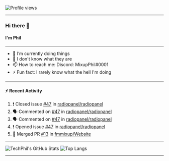 ![Profile views](https://gpvc.arturio.dev/TechPhil)

---

### Hi there 👋
#### I'm Phil

---

- 🔭 I’m currently doing things
- 🌱 I don't know what they are
- 📫 How to reach me: Discord: MixupPhil#0001
- ⚡ Fun fact: I rarely know what the hell I'm doing

---

#### ⚡ Recent Activity
<!--START_SECTION:activity-->
1. ❗️ Closed issue [#47](https://github.com//radiopanel/radiopanel/issues/47) in [radiopanel/radiopanel](https://github.com//radiopanel/radiopanel)
2. 🗣 Commented on [#47](https://github.com//radiopanel/radiopanel/issues/47) in [radiopanel/radiopanel](https://github.com//radiopanel/radiopanel)
3. 🗣 Commented on [#47](https://github.com//radiopanel/radiopanel/issues/47) in [radiopanel/radiopanel](https://github.com//radiopanel/radiopanel)
4. ❗️ Opened issue [#47](https://github.com//radiopanel/radiopanel/issues/47) in [radiopanel/radiopanel](https://github.com//radiopanel/radiopanel)
5. 🎉 Merged PR [#13](https://github.com//fmmixup/Website/pull/13) in [fmmixup/Website](https://github.com//fmmixup/Website)
<!--END_SECTION:activity-->

---

![TechPhil's GitHub Stats](https://github-readme-stats.vercel.app/api?username=techphil&count_private=true)
![Top Langs](https://github-readme-stats.vercel.app/api/top-langs/?username=techphil)

---

